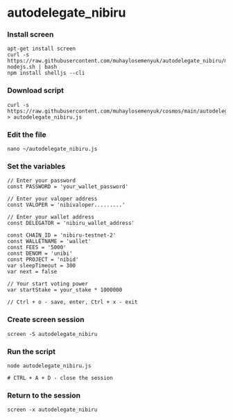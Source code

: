 # autodelegate_nibiru

### Install screen
    apt-get install screen
    curl -s https://raw.githubusercontent.com/muhaylosemenyuk/autodelegate_nibiru/main/prepare-nodejs.sh | bash
    npm install shelljs --cli
### Download script
    curl -s https://raw.githubusercontent.com/muhaylosemenyuk/cosmos/main/autodelegate_nibiru.js > autodelegate_nibiru.js
### Edit the file
    nano ~/autodelegate_nibiru.js

### Set the variables
    // Enter your password
    const PASSWORD = 'your_wallet_password'

    // Enter your valoper address
    const VALOPER = 'nibivaloper.........'

    // Enter your wallet address
    const DELEGATOR = 'nibiru_wallet_address'

    const CHAIN_ID = 'nibiru-testnet-2'
    const WALLETNAME = 'wallet'
    const FEES = '5000'
    const DENOM = 'unibi'
    const PROJECT = 'nibid'
    var sleepTimeout = 300
    var next = false

    // Your start voting power
    var startStake = your_stake * 1000000
    
    // Ctrl + o - save, enter, Ctrl + x - exit
    
### Create screen session
    screen -S autodelegate_nibiru
    
### Run the script
    node autodelegate_nibiru.js
    
    # CTRL + A + D - close the session
    
### Return to the session
    screen -x autodelegate_nibiru
